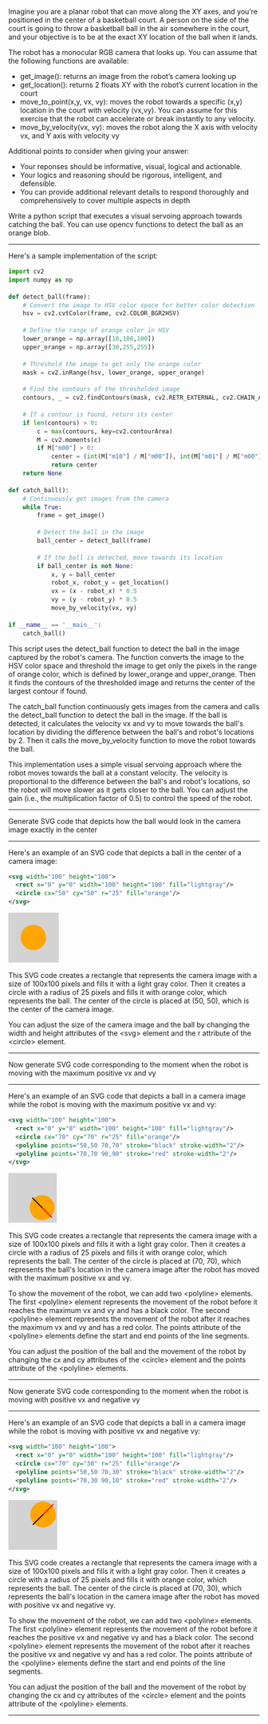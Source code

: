 Imagine you are a planar robot that can move along the XY axes, and you’re positioned in the center of a basketball court. A person on the side of the court is going to throw a basketball ball in the air somewhere in the court, and your objective is to be at the exact XY location of the ball when it lands.

The robot has a monocular RGB camera that looks up. You can assume that the following functions are available:
- get_image(): returns an image from the robot’s camera looking up
- get_location(): returns 2 floats XY with the robot’s current location in the court
- move_to_point(x,y, vx, vy): moves the robot towards a specific (x,y) location in the court with velocity (vx,vy). You can assume for this exercise that the robot can accelerate or break instantly to any velocity.
- move_by_velocity(vx, vy): moves the robot along the X axis with velocity vx, and Y axis with velocity vy

Additional points to consider when giving your answer:
-	Your reponses should be informative, visual, logical and actionable.
-	Your logics and reasoning should be rigorous, intelligent, and defensible.
-	You can provide additional relevant details to respond thoroughly and comprehensively to cover multiple aspects in depth

Write a python script that executes a visual servoing approach towards catching the ball. You can use opencv functions to detect the ball as an orange blob.

---------------------------------------------------------------------------

Here's a sample implementation of the script:

```python
import cv2
import numpy as np

def detect_ball(frame):
    # Convert the image to HSV color space for better color detection
    hsv = cv2.cvtColor(frame, cv2.COLOR_BGR2HSV)

    # Define the range of orange color in HSV
    lower_orange = np.array([10,100,100])
    upper_orange = np.array([30,255,255])

    # Threshold the image to get only the orange color
    mask = cv2.inRange(hsv, lower_orange, upper_orange)

    # Find the contours of the thresholded image
    contours, _ = cv2.findContours(mask, cv2.RETR_EXTERNAL, cv2.CHAIN_APPROX_SIMPLE)

    # If a contour is found, return its center
    if len(contours) > 0:
        c = max(contours, key=cv2.contourArea)
        M = cv2.moments(c)
        if M["m00"] > 0:
            center = (int(M["m10"] / M["m00"]), int(M["m01"] / M["m00"]))
            return center
    return None

def catch_ball():
    # Continuously get images from the camera
    while True:
        frame = get_image()

        # Detect the ball in the image
        ball_center = detect_ball(frame)

        # If the ball is detected, move towards its location
        if ball_center is not None:
            x, y = ball_center
            robot_x, robot_y = get_location()
            vx = (x - robot_x) * 0.5
            vy = (y - robot_y) * 0.5
            move_by_velocity(vx, vy)

if __name__ == '__main__':
    catch_ball()

```

This script uses the detect_ball function to detect the ball in the image captured by the robot's camera. The function converts the image to the HSV color space and threshold the image to get only the pixels in the range of orange color, which is defined by lower_orange and upper_orange. Then it finds the contours of the thresholded image and returns the center of the largest contour if found.

The catch_ball function continuously gets images from the camera and calls the detect_ball function to detect the ball in the image. If the ball is detected, it calculates the velocity vx and vy to move towards the ball's location by dividing the difference between the ball's and robot's locations by 2. Then it calls the move_by_velocity function to move the robot towards the ball.

This implementation uses a simple visual servoing approach where the robot moves towards the ball at a constant velocity. The velocity is proportional to the difference between the ball's and robot's locations, so the robot will move slower as it gets closer to the ball. You can adjust the gain (i.e., the multiplication factor of 0.5) to control the speed of the robot.

---------------------------------------------------------------------------

Generate SVG code that depicts how the ball would look in the camera image exactly in the center

---------------------------------------------------------------------------

Here's an example of an SVG code that depicts a ball in the center of a camera image:

```svg
<svg width="100" height="100">
  <rect x="0" y="0" width="100" height="100" fill="lightgray"/>
  <circle cx="50" cy="50" r="25" fill="orange"/>
</svg>
```

<img src="img/basketball_1.jpg" height="100">

This SVG code creates a rectangle that represents the camera image with a size of 100x100 pixels and fills it with a light gray color. Then it creates a circle with a radius of 25 pixels and fills it with orange color, which represents the ball. The center of the circle is placed at (50, 50), which is the center of the camera image.

You can adjust the size of the camera image and the ball by changing the width and height attributes of the \<svg\> element and the r attribute of the \<circle\> element.

---------------------------------------------------------------------------

Now generate SVG code corresponding to the moment when the robot is moving with the maximum positive vx and vy

---------------------------------------------------------------------------

Here's an example of an SVG code that depicts a ball in a camera image while the robot is moving with the maximum positive vx and vy:

```svg
<svg width="100" height="100">
  <rect x="0" y="0" width="100" height="100" fill="lightgray"/>
  <circle cx="70" cy="70" r="25" fill="orange"/>
  <polyline points="50,50 70,70" stroke="black" stroke-width="2"/>
  <polyline points="70,70 90,90" stroke="red" stroke-width="2"/>
</svg>
```

<img src="img/basketball_2.jpg" height="100">

This SVG code creates a rectangle that represents the camera image with a size of 100x100 pixels and fills it with a light gray color. Then it creates a circle with a radius of 25 pixels and fills it with orange color, which represents the ball. The center of the circle is placed at (70, 70), which represents the ball's location in the camera image after the robot has moved with the maximum positive vx and vy.

To show the movement of the robot, we can add two \<polyline\> elements. The first \<polyline\> element represents the movement of the robot before it reaches the maximum vx and vy and has a black color. The second \<polyline\> element represents the movement of the robot after it reaches the maximum vx and vy and has a red color. The points attribute of the \<polyline\> elements define the start and end points of the line segments.

You can adjust the position of the ball and the movement of the robot by changing the cx and cy attributes of the \<circle\> element and the points attribute of the \<polyline\> elements.


---------------------------------------------------------------------------

Now generate SVG code corresponding to the moment when the robot is moving with positive vx and negative vy

---------------------------------------------------------------------------

Here's an example of an SVG code that depicts a ball in a camera image while the robot is moving with positive vx and negative vy:

```svg
<svg width="100" height="100">
  <rect x="0" y="0" width="100" height="100" fill="lightgray"/>
  <circle cx="70" cy="30" r="25" fill="orange"/>
  <polyline points="50,50 70,30" stroke="black" stroke-width="2"/>
  <polyline points="70,30 90,10" stroke="red" stroke-width="2"/>
</svg>
```

<img src="img/basketball_3.jpg" height="100">

This SVG code creates a rectangle that represents the camera image with a size of 100x100 pixels and fills it with a light gray color. Then it creates a circle with a radius of 25 pixels and fills it with orange color, which represents the ball. The center of the circle is placed at (70, 30), which represents the ball's location in the camera image after the robot has moved with positive vx and negative vy.

To show the movement of the robot, we can add two \<polyline\> elements. The first \<polyline\> element represents the movement of the robot before it reaches the positive vx and negative vy and has a black color. The second \<polyline\> element represents the movement of the robot after it reaches the positive vx and negative vy and has a red color. The points attribute of the \<polyline\> elements define the start and end points of the line segments.

You can adjust the position of the ball and the movement of the robot by changing the cx and cy attributes of the \<circle\> element and the points attribute of the \<polyline\> elements.

---------------------------------------------------------------------------
